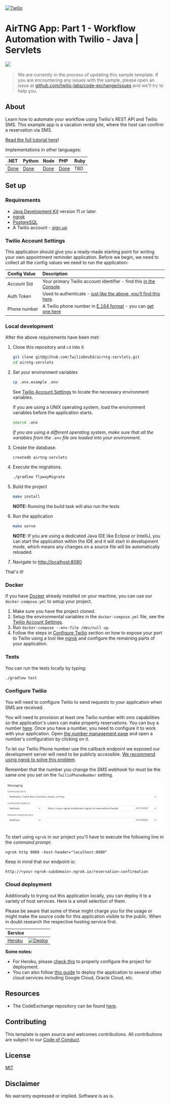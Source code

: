 <a  href="https://www.twilio.com">
<img  src="https://static0.twilio.com/marketing/bundles/marketing/img/logos/wordmark-red.svg"  alt="Twilio"  width="250"  />
</a>

# AirTNG App: Part 1 - Workflow Automation with Twilio - Java | Servlets

![](https://github.com/TwilioDevEd/airtng-servlets/workflows/Java-Gradle/badge.svg)

> We are currently in the process of updating this sample template. If you are encountering any issues with the sample, please open an issue at [github.com/twilio-labs/code-exchange/issues](https://github.com/twilio-labs/code-exchange/issues) and we'll try to help you.

## About

Learn how to automate your workflow using Twilio's REST API and Twilio SMS. This example app is a vacation rental site, where the host can confirm a reservation via SMS.

[Read the full tutorial here](https://www.twilio.com/docs/tutorials/walkthrough/workflow-automation/java/servlets)!

Implementations in other languages:

| .NET | Python | Node | PHP | Ruby |
| :--- | :--- | :----- | :-- | :--- |
| [Done](https://github.com/TwilioDevEd/airtng-csharp) | [Done](https://github.com/TwilioDevEd/airtng-flask)  | [Done](https://github.com/TwilioDevEd/airtng-node)  | [Done](https://github.com/TwilioDevEd/airtng-laravel) | TBD  |

<!--
### How it works

**TODO: Describe how it works**
-->

## Set up

### Requirements

- [Java Development Kit](https://adoptopenjdk.net/) version 11 or later.
- [ngrok](https://ngrok.com)
- [PostgreSQL](https://www.postgresql.org/)
- A Twilio account - [sign up](https://www.twilio.com/try-twilio)

### Twilio Account Settings

This application should give you a ready-made starting point for writing your
own appointment reminder application. Before we begin, we need to collect
all the config values we need to run the application:

| Config&nbsp;Value | Description                                                                                                                                                  |
| :---------------- | :----------------------------------------------------------------------------------------------------------------------------------------------------------- |
| Account&nbsp;Sid  | Your primary Twilio account identifier - find this [in the Console](https://www.twilio.com/console).                                                         |
| Auth&nbsp;Token   | Used to authenticate - [just like the above, you'll find this here](https://www.twilio.com/console).                                                         |
| Phone&nbsp;number | A Twilio phone number in [E.164 format](https://en.wikipedia.org/wiki/E.164) - you can [get one here](https://www.twilio.com/console/phone-numbers/incoming) |

### Local development

After the above requirements have been met:

1. Clone this repository and `cd` into it

    ```bash
    git clone git@github.com:TwilioDevEd/airntg-servlets.git
    cd airntg-servlets
    ```

2. Set your environment variables

    ```bash
    cp .env.example .env
    ```
    See [Twilio Account Settings](#twilio-account-settings) to locate the necessary environment variables.

    If you are using a UNIX operating system, load the environment variables before the application starts.

    ```bash
    source .env
    ```

    _If you are using a different operating system, make sure that all the variables from the `.env` file are loaded into your environment._

3. Create the database.

    ```bash
    createdb airtng-servlets
    ```

4. Execute the migrations.

    ```bash
    ./gradlew flywayMigrate
    ```

5. Build the project

    ```bash
    make install
    ```
    **NOTE:** Running the build task will also run the tests

6. Run the application

    ```bash
    make serve
    ```
    **NOTE:** If you are using a dedicated Java IDE like Eclipse or IntelliJ, you can start the application within the IDE and it will start in development mode, which means any changes on a source file will be automatically reloaded.

7. Navigate to [http://localhost:8080](http://localhost:8080)

That's it!

### Docker

If you have [Docker](https://www.docker.com/) already installed on your machine, you can use our `docker-compose.yml` to setup your project.

1. Make sure you have the project cloned.
2. Setup the environmental variables in the `docker-compose.yml` file, see the [Twilio Account Settings](#twilio-account-settings).
3. Run `docker-compose --env-file /dev/null up`.
4. Follow the steps in [Configure Twilio](#configure-twilio) section on how to expose your port to Twilio using a tool like [ngrok](https://ngrok.com/) and configure the remaining parts of your application.

### Tests

You can run the tests locally by typing:

```bash
./gradlew test
```

### Configure Twilio

You will need to configure Twilio to send requests to your application when SMS are received.

You will need to provision at least one Twilio number with sms capabilities so the application's users can make property reservations. You can buy a number [here](https://www.twilio.com/user/account/phone-numbers/search). Once you have a number,  you need to configure it to work with your application. Open [the number management page](https://www.twilio.com/user/account/phone-numbers/incoming) and open a number's configuration by clicking on it.

To let our Twilio Phone number use the callback endpoint we exposed our development server will need to be publicly accessible. [We recommend using ngrok to solve this problem](https://www.twilio.com/blog/2015/09/6-awesome-reasons-to-use-ngrok-when-testing-webhooks.html).

Remember that the number you change the _SMS webhook_ for must be the same one you set on the `TwilioPhoneNumber` setting.

   ![Configure Messaging](webhook.png)

To start using `ngrok` in our project you'll have to execute the following line in the _command prompt_.

```
ngrok http 8080 -host-header="localhost:8080"
```

Keep in mind that our endpoint is:

```
http://<your-ngrok-subdomain>.ngrok.io/reservation-confirmation
```

### Cloud deployment

Additionally to trying out this application locally, you can deploy it to a variety of host services. Here is a small selection of them.

Please be aware that some of these might charge you for the usage or might make the source code for this application visible to the public. When in doubt research the respective hosting service first.

| Service                           |                                                                                                                                                                                                                           |
| :-------------------------------- | :------------------------------------------------------------------------------------------------------------------------------------------------------------------------------------------------------------------------ |
| [Heroku](https://www.heroku.com/) | [![Deploy](https://www.herokucdn.com/deploy/button.svg)](https://heroku.com/deploy?template=https://github.com/TwilioDevEd/airtng-servlets/tree/master)                                                                                                                                       |

**Some notes:** 
- For Heroku, please [check this](https://devcenter.heroku.com/articles/deploying-gradle-apps-on-heroku) to properly configure the project for deployment.
- You can also follow [this guide](https://vaadin.com/blog/how-to-deploy-your-java-app-to-the-cloud) to deploy the application to several other cloud services including Google Cloud, Oracle Cloud, etc.

## Resources

- The CodeExchange repository can be found [here](https://github.com/twilio-labs/code-exchange/).

## Contributing

This template is open source and welcomes contributions. All contributions are subject to our [Code of Conduct](https://github.com/twilio-labs/.github/blob/master/CODE_OF_CONDUCT.md).

## License

[MIT](http://www.opensource.org/licenses/mit-license.html)

## Disclaimer

No warranty expressed or implied. Software is as is.

[twilio]: https://www.twilio.com
